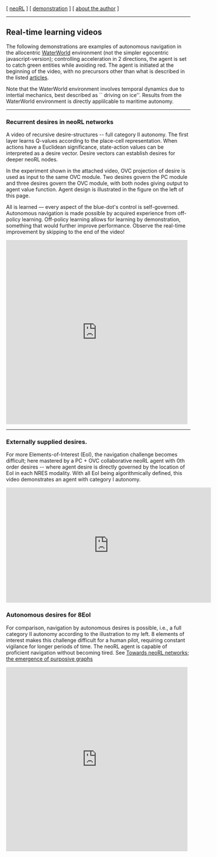 [ [neoRL](index.md) ]   [ [demonstration](demonstrations.md) ]     [ [about the author](./about_the_author.md) ]

-----------------------------------------------------

## Real-time learning videos
The following demonstrations are examples of autonomous navigation in the allocentric
[WaterWorld](https://pygame-learning-environment.readthedocs.io/en/latest/user/games/waterworld.html) environment (not the simpler egocentric javascript-version);
    controlling acceleration in 2 directions, the agent is set to catch green entities while avoiding red.
The agent is initiated at the beginning of the video, with no precursors other than what is described in the listed [articles](./index.md). 

Note that the WaterWorld environment involves temporal dynamics due to intertial mechanics, best described as `` driving on ice''.
Results from the WaterWorld environment is directly applilcable to maritime autonomy.



------------------------------------------

### Recurrent desires in neoRL networks
A video of recursive desire-structures -- full category II autonomy. 
The first layer learns Q-values according to the place-cell representation. 
When actions have a Euclidean significance, state-action values can be interpreted as a desire vector.
Desire vectors can establish desires for deeper neoRL nodes.

In the experiment shown in the attached video, OVC projection of desire is used as input to the same OVC module.
Two desires govern the PC module and three desires govern the OVC module, with both nodes giving output to agent value function.
Agent design is illustrated in the figure on the left of this page.

All is learned –– every aspect of the blue-dot's control is self-governed. 
Autonomous navigation is made possible by acquired experience from off-policy learning.
Off-policy learning allows for learning by demonstration, something that would further improve performance.
Observe the real-time improvement by skipping to the end of the video!

<iframe src="https://player.vimeo.com/video/685172019?h=bf434220e7&amp;badge=0&amp;autopause=0&amp;player_id=0&amp;app_id=58479" width="496" height="504" frameborder="0" allow="autoplay; fullscreen; picture-in-picture" allowfullscreen title="A neoRL agent governed by recurrent desires."></iframe>

----

### Externally supplied desires.

For more Elements-of-Interest (EoI), the navigation challenge becomes difficult;
here mastered by a PC + OVC collaborative neoRL agent with 0th order desires -- where agent desire is directly governed by the location of EoI in each NRES modality.
With all EoI being algorithmically defined, this video demonstrates an agent with category I autonomy.

<iframe width="560" height="315" src="https://www.youtube.com/embed/ZyvxaMnm92s" title="YouTube video player" frameborder="0" allow="accelerometer; autoplay; clipboard-write; encrypted-media; gyroscope; picture-in-picture" allowfullscreen></iframe>

### Autonomous desires for 8EoI

For comparison, navigation by autonomous desires is possible, i.e., a full category II autonomy according to the illustration to my left.
8 elements of interest makes this challenge difficult for a human pilot, requiring constant vigilance for longer periods of time.
The neoRL agent is capable of proficient navigation without becoming tired. 
See [Towards neoRL networks; the emergence of purposive graphs](https://ar5iv.org/abs/2202.12622)

<iframe src="https://player.vimeo.com/video/696086825?h=9de753f18f&amp;title=0&amp;byline=0&amp;portrait=0&amp;speed=0&amp;badge=0&amp;autopause=0&amp;player_id=0&amp;app_id=58479" width="496" height="504" frameborder="0" allow="autoplay; fullscreen; picture-in-picture" allowfullscreen title="Category II autonomy by neoRL graphs."></iframe>
